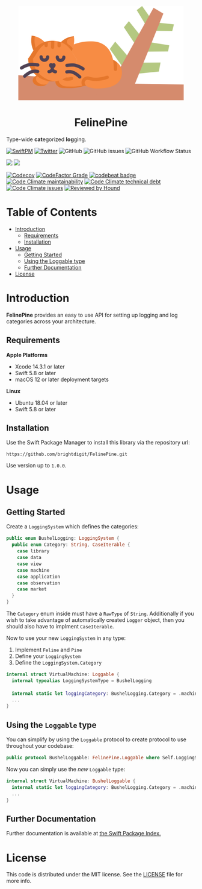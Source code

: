 <p align="center">
    <img alt="FelinePine" title="FelinePine" src="Sources/FelinePine/Documentation.docc/Resources/FelinePine.svg" height="250">
</p>
<h1 align="center">FelinePine</h1>

Type-wide **cat**egorized **log**ging.

[![SwiftPM](https://img.shields.io/badge/SPM-Linux%20%7C%20iOS%20%7C%20macOS%20%7C%20watchOS%20%7C%20tvOS-success?logo=swift)](https://swift.org)
[![Twitter](https://img.shields.io/badge/twitter-@brightdigit-blue.svg?style=flat)](http://twitter.com/brightdigit)
![GitHub](https://img.shields.io/github/license/brightdigit/FelinePine)
![GitHub issues](https://img.shields.io/github/issues/brightdigit/FelinePine)
![GitHub Workflow Status](https://img.shields.io/github/actions/workflow/status/brightdigit/FelinePine/FelinePine.yml?label=actions&logo=github&?branch=main)

[![](https://img.shields.io/endpoint?url=https%3A%2F%2Fswiftpackageindex.com%2Fapi%2Fpackages%2Fbrightdigit%2FFelinePine%2Fbadge%3Ftype%3Dswift-versions)](https://swiftpackageindex.com/brightdigit/FelinePine)
[![](https://img.shields.io/endpoint?url=https%3A%2F%2Fswiftpackageindex.com%2Fapi%2Fpackages%2Fbrightdigit%2FFelinePine%2Fbadge%3Ftype%3Dplatforms)](https://swiftpackageindex.com/brightdigit/FelinePine)


[![Codecov](https://img.shields.io/codecov/c/github/brightdigit/FelinePine)](https://codecov.io/gh/brightdigit/FelinePine)
[![CodeFactor Grade](https://img.shields.io/codefactor/grade/github/brightdigit/FelinePine)](https://www.codefactor.io/repository/github/brightdigit/FelinePine)
[![codebeat badge](https://codebeat.co/badges/6e03bfba-8c8c-4865-9ea2-4df9a2b94bf4)](https://codebeat.co/projects/github-com-brightdigit-felinepine-main)
[![Code Climate maintainability](https://img.shields.io/codeclimate/maintainability/brightdigit/FelinePine)](https://codeclimate.com/github/brightdigit/FelinePine)
[![Code Climate technical debt](https://img.shields.io/codeclimate/tech-debt/brightdigit/FelinePine?label=debt)](https://codeclimate.com/github/brightdigit/FelinePine)
[![Code Climate issues](https://img.shields.io/codeclimate/issues/brightdigit/FelinePine)](https://codeclimate.com/github/brightdigit/FelinePine)
[![Reviewed by Hound](https://img.shields.io/badge/Reviewed_by-Hound-8E64B0.svg)](https://houndci.com)

# Table of Contents

* [Introduction](#introduction)
   * [Requirements](#requirements)
   * [Installation](#installation)
* [Usage](#usage)
   * [Getting Started](#getting-started)
   * [Using the Loggable type](#using-the-loggable-type)
   * [Further Documentation](#further-documentation)
* [License](#license)

# Introduction

**FelinePine** provides an easy to use API for setting up logging and log categories across your architecture.

## Requirements 

**Apple Platforms**

- Xcode 14.3.1 or later
- Swift 5.8 or later
- macOS 12 or later deployment targets

**Linux**

- Ubuntu 18.04 or later
- Swift 5.8 or later

## Installation

Use the Swift Package Manager to install this library via the repository url:

```
https://github.com/brightdigit/FelinePine.git
```

Use version up to `1.0.0`.

# Usage

## Getting Started

Create a `LoggingSystem` which defines the categories:

```swift
public enum BushelLogging: LoggingSystem {
  public enum Category: String, CaseIterable {
    case library
    case data
    case view
    case machine
    case application
    case observation
    case market
  }
}
```

The `Category` enum inside must have a `RawType` of `String`.
Additionally if you wish to take advantage of automatically created `Logger` object, 
then you should also have to implment `CaseIterable`.

Now to use your new `LoggingSystem` in any type:

1. Implement `Feline` and `Pine` 
2. Define your `LoggingSystem`
3. Define the `LoggingSystem.Category`

```swift
internal struct VirtualMachine: Loggable {
  internal typealias LoggingSystemType = BushelLogging

  internal static let loggingCategory: BushelLogging.Category = .machine
  ...
}
```

## Using the `Loggable` type

You can simplify by using the `Loggable` protocol to create protocol to use throughout your codebase:

```swift
public protocol BushelLoggable: FelinePine.Loggable where Self.LoggingSystemType == BushelLogging {}
```

Now you can simply use the _new_ `Loggable` type:

```swift
internal struct VirtualMachine: BushelLoggable {
  internal static let loggingCategory: BushelLogging.Category = .machine
  ...
}
```

## Further Documentation

Further documentation is available at [the Swift Package Index.](https://swiftpackageindex.com/brightdigit/FelinePine/1.0.0/documentation/FelinePine)

# License 

This code is distributed under the MIT license. See the [LICENSE](https://github.com/brightdigit/FelinePine/LICENSE) file for more info.